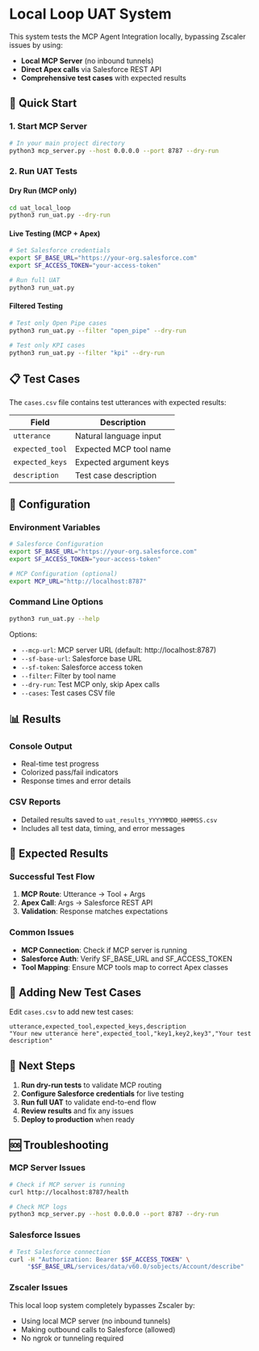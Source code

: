 # Local Loop UAT System

This system tests the MCP Agent Integration locally, bypassing Zscaler issues by using:
- **Local MCP Server** (no inbound tunnels)
- **Direct Apex calls** via Salesforce REST API
- **Comprehensive test cases** with expected results

## 🚀 Quick Start

### 1. Start MCP Server
```bash
# In your main project directory
python3 mcp_server.py --host 0.0.0.0 --port 8787 --dry-run
```

### 2. Run UAT Tests

#### Dry Run (MCP only)
```bash
cd uat_local_loop
python3 run_uat.py --dry-run
```

#### Live Testing (MCP + Apex)
```bash
# Set Salesforce credentials
export SF_BASE_URL="https://your-org.salesforce.com"
export SF_ACCESS_TOKEN="your-access-token"

# Run full UAT
python3 run_uat.py
```

#### Filtered Testing
```bash
# Test only Open Pipe cases
python3 run_uat.py --filter "open_pipe" --dry-run

# Test only KPI cases
python3 run_uat.py --filter "kpi" --dry-run
```

## 📋 Test Cases

The `cases.csv` file contains test utterances with expected results:

| Field | Description |
|-------|-------------|
| `utterance` | Natural language input |
| `expected_tool` | Expected MCP tool name |
| `expected_keys` | Expected argument keys |
| `description` | Test case description |

## 🔧 Configuration

### Environment Variables
```bash
# Salesforce Configuration
export SF_BASE_URL="https://your-org.salesforce.com"
export SF_ACCESS_TOKEN="your-access-token"

# MCP Configuration (optional)
export MCP_URL="http://localhost:8787"
```

### Command Line Options
```bash
python3 run_uat.py --help
```

Options:
- `--mcp-url`: MCP server URL (default: http://localhost:8787)
- `--sf-base-url`: Salesforce base URL
- `--sf-token`: Salesforce access token
- `--filter`: Filter by tool name
- `--dry-run`: Test MCP only, skip Apex calls
- `--cases`: Test cases CSV file

## 📊 Results

### Console Output
- Real-time test progress
- Colorized pass/fail indicators
- Response times and error details

### CSV Reports
- Detailed results saved to `uat_results_YYYYMMDD_HHMMSS.csv`
- Includes all test data, timing, and error messages

## 🎯 Expected Results

### Successful Test Flow
1. **MCP Route**: Utterance → Tool + Args
2. **Apex Call**: Args → Salesforce REST API
3. **Validation**: Response matches expectations

### Common Issues
- **MCP Connection**: Check if MCP server is running
- **Salesforce Auth**: Verify SF_BASE_URL and SF_ACCESS_TOKEN
- **Tool Mapping**: Ensure MCP tools map to correct Apex classes

## 🔄 Adding New Test Cases

Edit `cases.csv` to add new test cases:

```csv
utterance,expected_tool,expected_keys,description
"Your new utterance here",expected_tool,"key1,key2,key3","Your test description"
```

## 🚀 Next Steps

1. **Run dry-run tests** to validate MCP routing
2. **Configure Salesforce credentials** for live testing
3. **Run full UAT** to validate end-to-end flow
4. **Review results** and fix any issues
5. **Deploy to production** when ready

## 🆘 Troubleshooting

### MCP Server Issues
```bash
# Check if MCP server is running
curl http://localhost:8787/health

# Check MCP logs
python3 mcp_server.py --host 0.0.0.0 --port 8787 --dry-run
```

### Salesforce Issues
```bash
# Test Salesforce connection
curl -H "Authorization: Bearer $SF_ACCESS_TOKEN" \
     "$SF_BASE_URL/services/data/v60.0/sobjects/Account/describe"
```

### Zscaler Issues
This local loop system completely bypasses Zscaler by:
- Using local MCP server (no inbound tunnels)
- Making outbound calls to Salesforce (allowed)
- No ngrok or tunneling required
